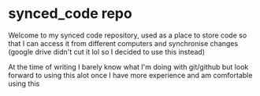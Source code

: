# synced_code repo

Welcome to my synced code repository, used as a place to store code so that I can access it from different computers and synchronise changes (google drive didn't cut it lol so I decided to use this instead)

At the time of writing I barely know what I'm doing with git/github but look forward to using this alot once I have more experience and am comfortable using this
